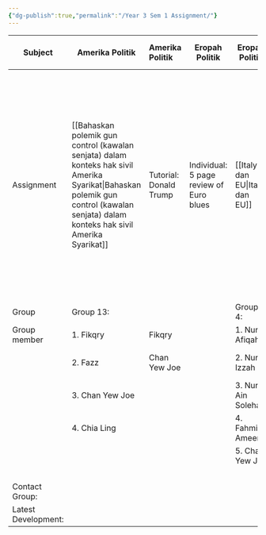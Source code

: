 ```yaml
---
{"dg-publish":true,"permalink":"/Year 3 Sem 1 Assignment/"}
---
```



| Subject             | Amerika Politik                                                                             | Amerika Politik        | Eropah Politik                          | Eropah Politik               | Ekonomi Politik Antarabangsa                                             | Ekonomi Politik Antarabangsa | Politik dan Hubungan Etnik                                                                                   | Politik dan Masyarakat |
| ------------------- | ------------------------------------------------------------------------------------------- |:---------------------- | --------------------------------------- | ---------------------------- | ------------------------------------------------------------------------ | ---------------------------- | ------------------------------------------------------------------------------------------------------------ | ---------------------- |
| Assignment          | [[Bahaskan polemik gun control (kawalan senjata) dalam konteks hak sivil Amerika Syarikat\|Bahaskan polemik gun control (kawalan senjata) dalam konteks hak sivil Amerika Syarikat]] | Tutorial: Donald Trump | Individual: 5 page review of Euro blues | [[Italy dan EU\|Italy dan EU]] | [[Spaces/Sem 5/SKSJ3143 Ekonomi Politik Antarabangsa (EPA)/EPA Esei Kumpulan/Cadangan Dasar dalam Konteks Ekonomi Antarabangsa untuk Mengatasi Kebanjiran Pekerja Asing\|Spaces/Sem 5/SKSJ3143 Ekonomi Politik Antarabangsa (EPA)/EPA Esei Kumpulan/Cadangan Dasar dalam Konteks Ekonomi Antarabangsa untuk Mengatasi Kebanjiran Pekerja Asing]] | [[The Political Economy of Data\|The Political Economy of Data]]                  | [['Konflik etnik berupaya mewujudkan gerakan pemisah'. Bincangkan berdasarkan kajian kes di Asia Tenggara.\|'Konflik etnik berupaya mewujudkan gerakan pemisah'. Bincangkan berdasarkan kajian kes di Asia Tenggara.]] | [[Sosiologikal Imaginasi- Beg dan tempat duduk\|Sosiologikal Imaginasi- Beg dan tempat duduk]]         |
| Group               | Group 13:                                                                                   |                        |                                         | Group 4:                     | Group 3                                                                  |                              | Group 5:                                                                                                     | Group 9:               |
| Group member        | 1. Fikqry                                                                                   | Fikqry                 |                                         | 1. Nur Afiqah                | 1. Nur Ain Natasha Binti Mohamed Yusri                                   |                              | 1. Nur Hidayah Binti Zubairi                                                                                 | 1. Aiman Koin          |
|                     | 2. Fazz                                                                                     | Chan Yew Joe           |                                         | 2. Nur Izzah                 | 2. Nur Rahwani Atikah Binti Mohd Rani                                    |                              | 2. Syahidah Binti Sudin                                                                                      | 2. Aiman Najmi         |
|                     | 3. Chan Yew Joe                                                                             |                        |                                         | 3. Nur Ain Solehah           | 3. Khairul Nur Allyana Binti Abdul Qadir                                 |                              | 3. Chan Yew Joe                                                                                              | 3. Faiz                |
|                     | 4. Chia Ling                                                                                |                        |                                         | 4. Fahmida Ameera            | 4. Poh Chia Ling                                                         |                              | 4. Poh Chia Ling                                                                                             | 4. Farid               |
|                     |                                                                                             |                        |                                         | 5. Chan Yew Joe              | 5. Nur Farah Nabilah binti Ahmad Nasri                                   |                              | 5. Faz                                                                                                       | 5. Yew Joe             |
|                     |                                                                                             |                        |                                         |                              | 6. Chan Yew Joe                                                          |                              |                                                                                                              |                        |
| Contact Group:      |                                                                                             |                        |                                         |                              |                                                                          |                              |                                                                                                              |                        |
| Latest Development: |                                                                                             |                        |                                         |                              |                                                                          |                              |                                                                                                              |                        |